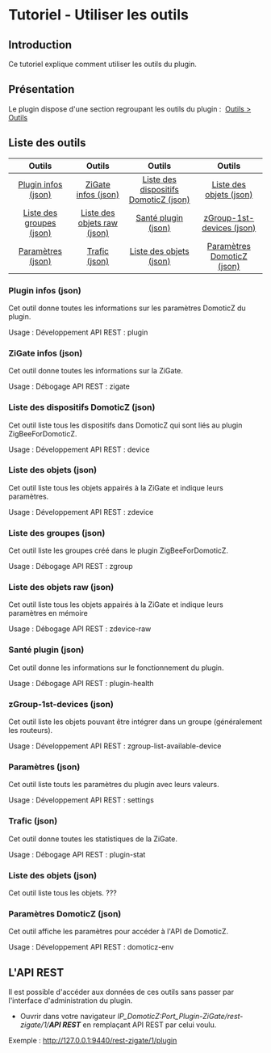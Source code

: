 # Tutoriel - Utiliser les outils


## Introduction

Ce tutoriel explique comment utiliser les outils du plugin.

## Présentation

Le plugin dispose d'une section regroupant les outils du plugin :  [Outils > Outils](WebUI_Outils.md#outils)


## Liste des outils

| Outils  | Outils   | Outils   | Outils   |
| :-----: |:-------:|:-------:|:-------:|
| [Plugin infos (json)](#plugin-infos-json) | [ZiGate infos (json)](#zigate-infos-json) | [Liste des dispositifs DomoticZ (json)](#liste-des-dispositifs-domoticz-json) | [Liste des objets (json)](#liste-des-%objets-json) |
| [Liste des groupes (json)](#liste-des-groupes-json) | [Liste des objets raw (json)](#liste-des-objets-raw-json) | [Santé plugin (json)](#sant%C3%A9-plugin-json) | [zGroup-1st-devices (json)](#zgroup-1st-devices-json) |
| [Paramètres (json)](#param%C3%A8tres-json) | [Trafic (json)](#trafic-json) | [Liste des objets (json)](#liste-des-objets-json) | [Paramètres DomoticZ (json)](#param%C3%A8tres-domoticz-json) |


### Plugin infos (json)

Cet outil donne toutes les informations sur les paramètres DomoticZ du plugin.

Usage : Développement
API REST : plugin

### ZiGate infos (json)

Cet outil donne toutes les informations sur la ZiGate.

Usage : Débogage
API REST : zigate

### Liste des dispositifs DomoticZ (json)

Cet outil liste tous les dispositifs dans DomoticZ qui sont liés au plugin ZigBeeForDomoticZ.

Usage : Développement
API REST : device

### Liste des objets (json)

Cet outil liste tous les objets appairés à la ZiGate et indique leurs paramètres.

Usage : Développement
API REST : zdevice

### Liste des groupes (json)

Cet outil liste les groupes créé dans le plugin ZigBeeForDomoticZ.

Usage : Débogage
API REST : zgroup

### Liste des objets raw (json)

Cet outil liste tous les objets appairés à la ZiGate et indique leurs paramètres en mémoire

Usage : Débogage
API REST : zdevice-raw

### Santé plugin (json)

Cet outil donne les informations sur le fonctionnement du plugin.

Usage : Débogage
API REST : plugin-health

### zGroup-1st-devices (json)

Cet outil liste les objets pouvant être intégrer dans un groupe (généralement les routeurs).

Usage : Développement
API REST : zgroup-list-available-device

### Paramètres (json)

Cet outil liste touts les paramètres du plugin avec leurs valeurs.

Usage : Développement
API REST : settings

### Trafic (json)

Cet outil donne toutes les statistiques de la ZiGate.

Usage : Débogage
API REST : plugin-stat

### Liste des objets (json)

Cet outil liste tous les objets. ???

### Paramètres DomoticZ (json)

Cet outil affiche les paramètres pour accéder à l'API de DomoticZ.

Usage : Développement
API REST : domoticz-env


## L'API REST

Il est possible d'accéder aux données de ces outils sans passer par l'interface d'administration du plugin.

* Ouvrir dans votre navigateur *IP_DomoticZ:Port_Plugin-ZiGate/rest-zigate/1/__API REST__* en remplaçant API REST par celui voulu.

Exemple : http://127.0.0.1:9440/rest-zigate/1/plugin
